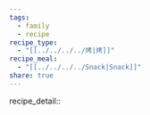 ```yaml
---
tags:
  - family
  - recipe
recipe_type:
  - "[[../../../../烤|烤]]"
recipe_meal:
  - "[[../../../../Snack|Snack]]"
share: true
---
```

recipe_detail:: 
